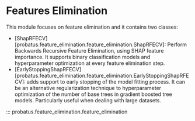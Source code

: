 # Features Elimination

This module focuses on feature elimination and it contains two classes:

- [ShapRFECV][probatus.feature_elimination.feature_elimination.ShapRFECV]: Perform Backwards Recursive Feature Elimination, using SHAP feature importance. It supports binary classification models and hyperparameter optimization at every feature elimination step.
- [EarlyStoppingShapRFECV][probatus.feature_elimination.feature_elimination.EarlyStoppingShapRFECV]: adds support to early stopping of the model fitting process. It can be an alternative regularization technique to hyperparameter optimization of the number of base trees in gradient boosted tree models. Particularly useful when dealing with large datasets.

::: probatus.feature_elimination.feature_elimination
